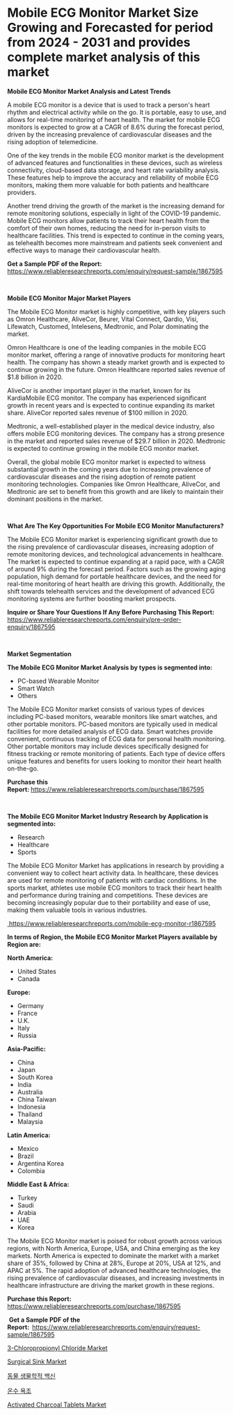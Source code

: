 <p><h1>Mobile ECG Monitor Market Size Growing and Forecasted for period from 2024 - 2031 and provides complete market analysis of this market</h1></p><p><strong>Mobile ECG Monitor Market Analysis and Latest Trends</strong></p>
<p><p>A mobile ECG monitor is a device that is used to track a person's heart rhythm and electrical activity while on the go. It is portable, easy to use, and allows for real-time monitoring of heart health. The market for mobile ECG monitors is expected to grow at a CAGR of 8.6% during the forecast period, driven by the increasing prevalence of cardiovascular diseases and the rising adoption of telemedicine.</p><p>One of the key trends in the mobile ECG monitor market is the development of advanced features and functionalities in these devices, such as wireless connectivity, cloud-based data storage, and heart rate variability analysis. These features help to improve the accuracy and reliability of mobile ECG monitors, making them more valuable for both patients and healthcare providers.</p><p>Another trend driving the growth of the market is the increasing demand for remote monitoring solutions, especially in light of the COVID-19 pandemic. Mobile ECG monitors allow patients to track their heart health from the comfort of their own homes, reducing the need for in-person visits to healthcare facilities. This trend is expected to continue in the coming years, as telehealth becomes more mainstream and patients seek convenient and effective ways to manage their cardiovascular health.</p></p>
<p><strong>Get a Sample PDF of the Report:&nbsp;</strong> <a href="https://www.reliableresearchreports.com/enquiry/request-sample/1867595">https://www.reliableresearchreports.com/enquiry/request-sample/1867595</a></p>
<p>&nbsp;</p>
<p><strong>Mobile ECG Monitor Major Market Players</strong></p>
<p><p>The Mobile ECG Monitor market is highly competitive, with key players such as Omron Healthcare, AliveCor, Beurer, Vital Connect, Qardio, Visi, Lifewatch, Customed, Intelesens, Medtronic, and Polar dominating the market.</p><p>Omron Healthcare is one of the leading companies in the mobile ECG monitor market, offering a range of innovative products for monitoring heart health. The company has shown a steady market growth and is expected to continue growing in the future. Omron Healthcare reported sales revenue of $1.8 billion in 2020.</p><p>AliveCor is another important player in the market, known for its KardiaMobile ECG monitor. The company has experienced significant growth in recent years and is expected to continue expanding its market share. AliveCor reported sales revenue of $100 million in 2020.</p><p>Medtronic, a well-established player in the medical device industry, also offers mobile ECG monitoring devices. The company has a strong presence in the market and reported sales revenue of $29.7 billion in 2020. Medtronic is expected to continue growing in the mobile ECG monitor market.</p><p>Overall, the global mobile ECG monitor market is expected to witness substantial growth in the coming years due to increasing prevalence of cardiovascular diseases and the rising adoption of remote patient monitoring technologies. Companies like Omron Healthcare, AliveCor, and Medtronic are set to benefit from this growth and are likely to maintain their dominant positions in the market.</p></p>
<p>&nbsp;</p>
<p><strong>What Are The Key Opportunities For Mobile ECG Monitor Manufacturers?</strong></p>
<p><p>The Mobile ECG Monitor market is experiencing significant growth due to the rising prevalence of cardiovascular diseases, increasing adoption of remote monitoring devices, and technological advancements in healthcare. The market is expected to continue expanding at a rapid pace, with a CAGR of around 9% during the forecast period. Factors such as the growing aging population, high demand for portable healthcare devices, and the need for real-time monitoring of heart health are driving this growth. Additionally, the shift towards telehealth services and the development of advanced ECG monitoring systems are further boosting market prospects.</p></p>
<p><strong>Inquire or Share Your Questions If Any Before Purchasing This Report:</strong> <a href="https://www.reliableresearchreports.com/enquiry/pre-order-enquiry/1867595">https://www.reliableresearchreports.com/enquiry/pre-order-enquiry/1867595</a></p>
<p>&nbsp;</p>
<p><strong>Market Segmentation</strong></p>
<p><strong>The Mobile ECG Monitor Market Analysis by types is segmented into:</strong></p>
<p><ul><li>PC-based Wearable Monitor</li><li>Smart Watch</li><li>Others</li></ul></p>
<p><p>The Mobile ECG Monitor market consists of various types of devices including PC-based monitors, wearable monitors like smart watches, and other portable monitors. PC-based monitors are typically used in medical facilities for more detailed analysis of ECG data. Smart watches provide convenient, continuous tracking of ECG data for personal health monitoring. Other portable monitors may include devices specifically designed for fitness tracking or remote monitoring of patients. Each type of device offers unique features and benefits for users looking to monitor their heart health on-the-go.</p></p>
<p><strong>Purchase this Report:&nbsp;</strong><a href="https://www.reliableresearchreports.com/purchase/1867595">https://www.reliableresearchreports.com/purchase/1867595</a></p>
<p>&nbsp;</p>
<p><strong>The Mobile ECG Monitor Market Industry Research by Application is segmented into:</strong></p>
<p><ul><li>Research</li><li>Healthcare</li><li>Sports</li></ul></p>
<p><p>The Mobile ECG Monitor Market has applications in research by providing a convenient way to collect heart activity data. In healthcare, these devices are used for remote monitoring of patients with cardiac conditions. In the sports market, athletes use mobile ECG monitors to track their heart health and performance during training and competitions. These devices are becoming increasingly popular due to their portability and ease of use, making them valuable tools in various industries.</p></p>
<p><a href="https://www.reliableresearchreports.com/mobile-ecg-monitor-r1867595">&nbsp;https://www.reliableresearchreports.com/mobile-ecg-monitor-r1867595</a></p>
<p><strong>In terms of Region, the Mobile ECG Monitor Market Players available by Region are:</strong></p>
<p>
    <p> <strong> North America: </strong>
        <ul>
            <li>United States</li>
            <li>Canada</li>
        </ul>
        </p> 
    <p> <strong> Europe: </strong>
        <ul>
            <li>Germany</li>
            <li>France</li>
            <li>U.K.</li>
            <li>Italy</li>
            <li>Russia</li>
        </ul>
        </p> 
    <p> <strong> Asia-Pacific: </strong>
        <ul>
            <li>China</li>
            <li>Japan</li>
            <li>South Korea</li>
            <li>India</li>
            <li>Australia</li>
            <li>China Taiwan</li>
            <li>Indonesia</li>
            <li>Thailand</li>
            <li>Malaysia</li>
        </ul>
        </p> 
    <p> <strong> Latin America: </strong>
        <ul>
            <li>Mexico</li>
            <li>Brazil</li>
            <li>Argentina Korea</li>
            <li>Colombia</li>
        </ul>
        </p> 
    <p> <strong> Middle East & Africa: </strong>
        <ul>
            <li>Turkey</li>
            <li>Saudi</li>
            <li>Arabia</li>
            <li>UAE</li>
            <li>Korea</li>
        </ul>
    </p>
    </p>
<p><p>The Mobile ECG Monitor market is poised for robust growth across various regions, with North America, Europe, USA, and China emerging as the key markets. North America is expected to dominate the market with a market share of 35%, followed by China at 28%, Europe at 20%, USA at 12%, and APAC at 5%. The rapid adoption of advanced healthcare technologies, the rising prevalence of cardiovascular diseases, and increasing investments in healthcare infrastructure are driving the market growth in these regions.</p></p>
<p><strong>Purchase this Report: </strong><a href="https://www.reliableresearchreports.com/purchase/1867595">https://www.reliableresearchreports.com/purchase/1867595</a></p>
<p>&nbsp;<strong>Get a Sample PDF of the Report:&nbsp;&nbsp;</strong><a href="https://www.reliableresearchreports.com/enquiry/request-sample/1867595">https://www.reliableresearchreports.com/enquiry/request-sample/1867595</a></p>
<p><strong></strong></p>
<p><p><a href="https://issuu.com/reportprime-2/docs/3-chloropropionyl-chloride-market-size-2030.pptx">3-Chloropropionyl Chloride Market</a></p><p><a href="https://github.com/juancolorado15/Market-Research-Report-List-2/blob/main/surgical-sink-market.md">Surgical Sink Market</a></p><p><a href="https://github.com/wallacBahrtyinger567686/Market-Research-Report-List-1/blob/main/678838144903.md">동물 생물학적 백신</a></p><p><a href="https://github.com/WilburKihn5676/Market-Research-Report-List-1/blob/main/706077344902.md">온수 욕조</a></p><p><a href="https://github.com/dx0328/Market-Research-Report-List-2/blob/main/activated-charcoal-tablets-market.md">Activated Charcoal Tablets Market</a></p></p>